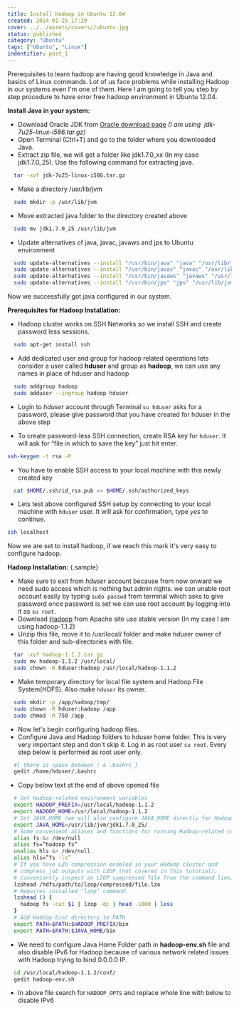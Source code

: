 ```yaml
---
title: Install Hadoop in Ubuntu 12.04
created: 2014-01-25 17:29
cover: ../../assets/covers//ubuntu.jpg
status: published
category: "Ubuntu"
tags: ["Ubuntu", "Linux"]
indentifier: post_1
---
```

Prerequisites to learn hadoop are having good knowledge in Java and basics of Linux commands. Lot of us face problems while installing Hadoop in our systems even I'm one of them. Here I am going to tell you step by step procedure to have error free hadoop environment in Ubuntu 12.04.

__Install Java in your system:__

* Download Oracle JDK from [Oracle download page](http://www.oracle.com/technetwork/java/javase/downloads/index.html) _(I am using  jdk-7u25-linux-i586.tar.gz)_
* Open Terminal (Ctrl+T) and go to the folder where you downloaded Java.
* Extract zip file, we will get a folder like jdk1.7.0_xx (In my case jdk1.7.0_25). Use the following command for extracting java.
```bash
  tar -xvf jdk-7u25-linux-i586.tar.gz
```

* Make a directory /usr/lib/jvm
```bash
  sudo mkdir -p /usr/lib/jvm
```

* Move extracted java folder to the directory created above
```bash
  sudo mv jdk1.7.0_25 /usr/lib/jvm
```

* Update alternatives of java, javac, javaws and jps to Ubuntu environment
```bash
  sudo update-alternatives --install "/usr/bin/java" "java" "/usr/lib/jvm/jdk1.7.0_25/bin/java"
  sudo update-alternatives --install "/usr/bin/javac" "javac" "/usr/lib/jvm/jdk1.7.0_25/bin/javac" 1
  sudo update-alternatives --install "/usr/bin/javaws" "javaws" "/usr/lib/jvm/jdk1.7.0_25/bin/javaws" 1
  sudo update-alternatives --install "/usr/bin/jps" "jps" "/usr/lib/jvm/jdk1.7.0_25/bin/jps" 1
```
  
Now we successfully got java configured in our system.

__Prerequisites for Hadoop Installation:__

* Hadoop cluster works on SSH Networks so we install SSH and create password less sessions.
```bash
  sudo apt-get install ssh
```

* Add dedicated user and group for hadoop related operations lets consider a user called **hduser** and group as **hadoop**, we can use any names in place of hduser and hadoop
```bash
  sudo addgroup hadoop
  sudo adduser --ingroup hadoop hduser
```

* Login to _hduser_ account through Terminal `su hduser` asks for a password, please give password that you have created for hduser in the above step

* To create password-less SSH connection, create RSA key for `hduser`. It will ask for “file in which to save the key” just hit enter.
```bash
ssh-keygen -t rsa -P
```

* You have to enable SSH access to your local machine with this newly created key
```bash
  cat $HOME/.ssh/id_rsa.pub >> $HOME/.ssh/authorized_keys
```

* Lets test above configured SSH setup by connecting to your local machine with `hduser` user. It will ask for confirmation, type _yes_ to continue.
```bash
ssh localhost
```

Now we are set to install hadoop, if we reach this mark it's very easy to configure hadoop.
  
**Hadoop Installation:** {.sample}

* Make sure to exit from _hduser_ account because from now onward we need sudo access which is nothing but admin rights. we can unable root account easily by typing `sudo passwd` from terminal which asks to give password once password is set we can use root account by logging into it as `su root`.
* Download [Hadoop](https://hadoop.apache.org/releases.html#Download) from Apache site use stable version (In my case I am using hadoop-1.1.2)
* Unzip this file, move it to /usr/local/ folder and make _hduser_ owner of this folder and sub-directories with file.
```bash
  tar -xvf hadoop-1.1.2.tar.gz
  sudo mv hadoop-1.1.2 /usr/local/
  sudo chown -R hduser:hadoop /usr/local/hadoop-1.1.2 
```
* Make temporary directory for local file system and Hadoop File System(HDFS). Also make `hduser` its owner.
```bash
  sudo mkdir -p /app/hadoop/tmp/
  sudo chown -R hduser:hadoop /app
  sudo chmod -R 750 /app
```
* Now let's begin configuring hadoop files.
* Configure Java and Hadoop folders to hduser home folder. This is very very important step and don't skip it. Log in as root user `su root`. Every step below is performed as root user only.
```bash
  #[_there is space between / & .bashrc_]
  gedit /home/hduser/.bashrc
```
* Copy below text at the end of above opened file
```bash
  # Set Hadoop-related environment variables
  export HADOOP_PREFIX=/usr/local/hadoop-1.1.2
  export HADOOP_HOME=/usr/local/hadoop-1.1.2
  # Set JAVA_HOME (we will also configure JAVA_HOME directly for Hadoop later on
  export JAVA_HOME=/usr/lib/jvm/jdk1.7.0_25/
  # Some convenient aliases and functions for running Hadoop-related commands
  alias fs &> /dev/null
  alias fs=”hadoop fs”
  unalias hls &> /dev/null
  alias hls=”fs -ls”
  # If you have LZO compression enabled in your Hadoop cluster and
  # compress job outputs with LZOP (not covered in this tutorial):
  # Conveniently inspect an LZOP compressed file from the command line; run via:
  lzohead /hdfs/path/to/lzop/compressed/file.lzo
  # Requires installed ‘lzop’ command.
  lzohead () {
    hadoop fs -cat $1 | lzop -dc | head -1000 | less
  }
  # Add Hadoop bin/ directory to PATH
  export PATH=$PATH:$HADOOP_PREFIX/bin
  export PATH=$PATH:$JAVA_HOME/bin
```
* We need to configure Java Home Folder path in **hadoop-env.sh** file and also disable IPv6 for Hadoop because of various network related issues with Hadoop trying to bind 0.0.0.0 IP.
```bash
  cd /usr/local/hadoop-1.1.2/conf/
  gedit hadoop-env.sh
```

* In above file search for `HADOOP_OPTS` and replace whole line with below to disable IPv6